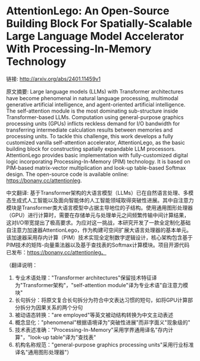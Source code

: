 # AttentionLego: An Open-Source Building Block For Spatially-Scalable Large Language Model Accelerator With Processing-In-Memory Technology

链接: http://arxiv.org/abs/2401.11459v1

原文摘要:
Large language models (LLMs) with Transformer architectures have become
phenomenal in natural language processing, multimodal generative artificial
intelligence, and agent-oriented artificial intelligence. The self-attention
module is the most dominating sub-structure inside Transformer-based LLMs.
Computation using general-purpose graphics processing units (GPUs) inflicts
reckless demand for I/O bandwidth for transferring intermediate calculation
results between memories and processing units. To tackle this challenge, this
work develops a fully customized vanilla self-attention accelerator,
AttentionLego, as the basic building block for constructing spatially
expandable LLM processors. AttentionLego provides basic implementation with
fully-customized digital logic incorporating Processing-In-Memory (PIM)
technology. It is based on PIM-based matrix-vector multiplication and look-up
table-based Softmax design. The open-source code is available online:
https://bonany.cc/attentionleg.

中文翻译:
基于Transformer架构的大语言模型（LLMs）已在自然语言处理、多模态生成式人工智能以及面向智能体的人工智能领域取得突破性进展。其中自注意力模块是Transformer类大语言模型中占据主导地位的子结构。使用通用图形处理器（GPU）进行计算时，需要在存储单元与处理单元之间频繁传输中间计算结果，这对I/O带宽提出了极高要求。为应对这一挑战，本研究开发了一款全定制化基础自注意力加速器AttentionLego，作为构建可空间扩展大语言处理器的基本单元。该加速器采用存内计算（PIM）技术实现全定制数字逻辑设计，核心架构包含基于PIM技术的矩阵-向量乘法器以及基于查找表的Softmax计算模块。项目开源代码已发布：https://bonany.cc/attentionleg。

（翻译说明：
1. 专业术语处理："Transformer architectures"保留技术特征译为"Transformer架构"，"self-attention module"译为专业术语"自注意力模块"
2. 长句拆分：将原文复合长句拆分为符合中文表达习惯的短句，如将GPU计算部分拆分为因果关系的两个分句
3. 被动语态转换："are employed"等英文被动结构转换为中文主动表述
4. 概念显化："phenomenal"根据语境译为"突破性进展"而非字面义"现象级的"
5. 技术表述准确："Processing-In-Memory"采用学界通用译名"存内计算"，"look-up table"译为"查找表"
6. 机构名称规范："general-purpose graphics processing units"采用行业标准译名"通用图形处理器"）
